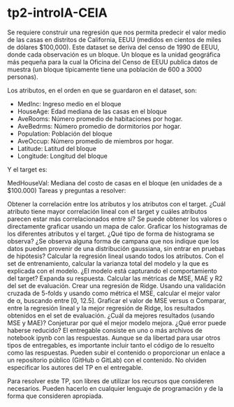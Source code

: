 # tp2-introIA-CEIA

Se requiere construir una regresión que nos permita predecir el valor medio de las casas en distritos de California, EEUU (medidos en cientos de miles de dólares $100,000). Este dataset se deriva del censo de 1990 de EEUU, donde cada observación es un bloque. Un bloque es la unidad geográfica más pequeña para la cual la Oficina del Censo de EEUU publica datos de muestra (un bloque típicamente tiene una población de 600 a 3000 personas).

Los atributos, en el orden en que se guardaron en el dataset, son:

* MedInc: Ingreso medio en el bloque
* HouseAge: Edad mediana de las casas en el bloque
* AveRooms: Número promedio de habitaciones por hogar.
* AveBedrms: Número promedio de dormitorios por hogar.
* Population: Población del bloque
* AveOccup: Número promedio de miembros por hogar.
* Latitude: Latitud del bloque
* Longitude: Longitud del bloque

Y el target es:

MedHouseVal: Mediana del costo de casas en el bloque (en unidades de a $100.000)
Tareas y preguntas a resolver:

Obtener la correlación entre los atributos y los atributos con el target. ¿Cuál atributo tiene mayor correlación lineal con el target y cuáles atributos parecen estar más correlacionados entre sí? Se puede obtener los valores o directamente graficar usando un mapa de calor.
Graficar los histogramas de los diferentes atributos y el target. ¿Qué tipo de forma de histograma se observa? ¿Se observa alguna forma de campana que nos indique que los datos pueden provenir de una distribución gaussiana, sin entrar en pruebas de hipótesis?
Calcular la regresión lineal usando todos los atributos. Con el set de entrenamiento, calcular la varianza total del modelo y la que es explicada con el modelo. ¿El modelo está capturando el comportamiento del target? Expanda su respuesta.
Calcular las métricas de MSE, MAE y R2 del set de evaluación.
Crear una regresión de Ridge. Usando una validación cruzada de 5-folds y usando como métrica el MSE, calcular el mejor valor de α, buscando entre [0, 12.5]. Graficar el valor de MSE versus α
Comparar, entre la regresión lineal y la mejor regresión de Ridge, los resultados obtenidos en el set de evaluación. ¿Cuál da mejores resultados (usando MSE y MAE)? Conjeturar por qué el mejor modelo mejora. ¿Qué error puede haberse reducido?
El entregable consiste en uno o más archivos de notebook ipynb con las respuestas. Aunque se da libertad para usar otros tipos de entregables, es importante incluir tanto el código de lo resuelto como las respuestas. Pueden subir el contenido o proporcionar un enlace a un repositorio público (GitHub o GitLab) con el contenido. No olviden especificar los autores del TP en el entregable.

Para resolver este TP, son libres de utilizar los recursos que consideren necesarios. Pueden hacerlo en cualquier lenguaje de programación y de la forma que consideren apropiada.
